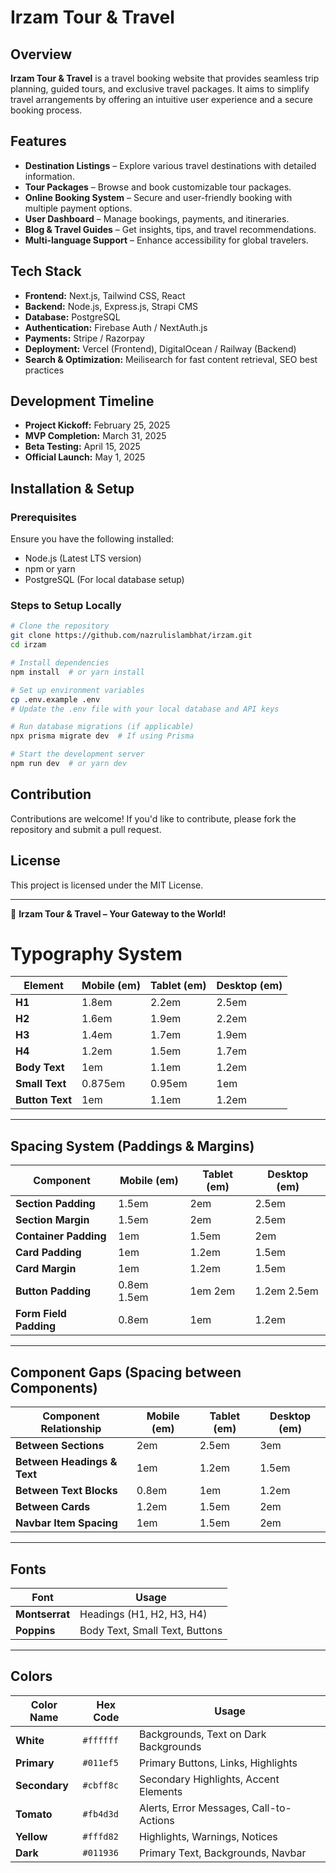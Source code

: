 # Irzam Tour & Travel

## Overview

**Irzam Tour & Travel** is a travel booking website that provides seamless trip planning, guided tours, and exclusive travel packages. It aims to simplify travel arrangements by offering an intuitive user experience and a secure booking process.

## Features

- **Destination Listings** – Explore various travel destinations with detailed information.
- **Tour Packages** – Browse and book customizable tour packages.
- **Online Booking System** – Secure and user-friendly booking with multiple payment options.
- **User Dashboard** – Manage bookings, payments, and itineraries.
- **Blog & Travel Guides** – Get insights, tips, and travel recommendations.
- **Multi-language Support** – Enhance accessibility for global travelers.

## Tech Stack

- **Frontend:** Next.js, Tailwind CSS, React
- **Backend:** Node.js, Express.js, Strapi CMS
- **Database:** PostgreSQL
- **Authentication:** Firebase Auth / NextAuth.js
- **Payments:** Stripe / Razorpay
- **Deployment:** Vercel (Frontend), DigitalOcean / Railway (Backend)
- **Search & Optimization:** Meilisearch for fast content retrieval, SEO best practices

## Development Timeline

- **Project Kickoff:** February 25, 2025
- **MVP Completion:** March 31, 2025
- **Beta Testing:** April 15, 2025
- **Official Launch:** May 1, 2025

## Installation & Setup

### Prerequisites

Ensure you have the following installed:

- Node.js (Latest LTS version)
- npm or yarn
- PostgreSQL (For local database setup)

### Steps to Setup Locally

```sh
# Clone the repository
git clone https://github.com/nazrulislambhat/irzam.git
cd irzam

# Install dependencies
npm install  # or yarn install

# Set up environment variables
cp .env.example .env
# Update the .env file with your local database and API keys

# Run database migrations (if applicable)
npx prisma migrate dev  # If using Prisma

# Start the development server
npm run dev  # or yarn dev
```

## Contribution

Contributions are welcome! If you'd like to contribute, please fork the repository and submit a pull request.

## License

This project is licensed under the MIT License.

---

🚀 **Irzam Tour & Travel – Your Gateway to the World!**

# Typography System  

| Element       | Mobile (em) | Tablet (em) | Desktop (em) |
|--------------|------------|-------------|--------------|
| **H1**       | 1.8em      | 2.2em       | 2.5em        |
| **H2**       | 1.6em      | 1.9em       | 2.2em        |
| **H3**       | 1.4em      | 1.7em       | 1.9em        |
| **H4**       | 1.2em      | 1.5em       | 1.7em        |
| **Body Text** | 1em        | 1.1em       | 1.2em        |
| **Small Text** | 0.875em  | 0.95em      | 1em          |
| **Button Text** | 1em     | 1.1em       | 1.2em        |

---

## Spacing System (Paddings & Margins)

| Component          | Mobile (em) | Tablet (em) | Desktop (em) |
|--------------------|------------|-------------|--------------|
| **Section Padding** | 1.5em     | 2em         | 2.5em        |
| **Section Margin**  | 1.5em     | 2em         | 2.5em        |
| **Container Padding** | 1em     | 1.5em       | 2em          |
| **Card Padding**   | 1em        | 1.2em       | 1.5em        |
| **Card Margin**    | 1em        | 1.2em       | 1.5em        |
| **Button Padding** | 0.8em 1.5em | 1em 2em | 1.2em 2.5em |
| **Form Field Padding** | 0.8em   | 1em         | 1.2em        |

---

## Component Gaps (Spacing between Components)

| Component Relationship     | Mobile (em) | Tablet (em) | Desktop (em) |
|---------------------------|------------|-------------|--------------|
| **Between Sections**      | 2em        | 2.5em       | 3em          |
| **Between Headings & Text** | 1em      | 1.2em       | 1.5em        |
| **Between Text Blocks**    | 0.8em      | 1em         | 1.2em        |
| **Between Cards**         | 1.2em      | 1.5em       | 2em          |
| **Navbar Item Spacing**    | 1em        | 1.5em       | 2em          |

---

## Fonts

| Font         | Usage                            |
|-------------|----------------------------------|
| **Montserrat** | Headings (H1, H2, H3, H4)    |
| **Poppins**    | Body Text, Small Text, Buttons |

---

## Colors  

| Color Name   | Hex Code  | Usage                                         |
|-------------|----------|-----------------------------------------------|
| **White**   | `#ffffff`  | Backgrounds, Text on Dark Backgrounds        |
| **Primary** | `#011ef5`  | Primary Buttons, Links, Highlights           |
| **Secondary** | `#cbff8c` | Secondary Highlights, Accent Elements        |
| **Tomato**  | `#fb4d3d`  | Alerts, Error Messages, Call-to-Actions      |
| **Yellow**  | `#fffd82`  | Highlights, Warnings, Notices                |
| **Dark**    | `#011936`  | Primary Text, Backgrounds, Navbar            |

